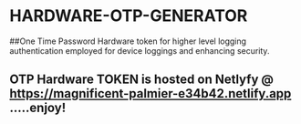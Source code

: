 # HARDWARE-OTP-GENERATOR
##One Time Password Hardware token for higher level logging authentication employed for device loggings and enhancing security.
## OTP Hardware TOKEN is hosted on Netlyfy @ https://magnificent-palmier-e34b42.netlify.app .....enjoy!
